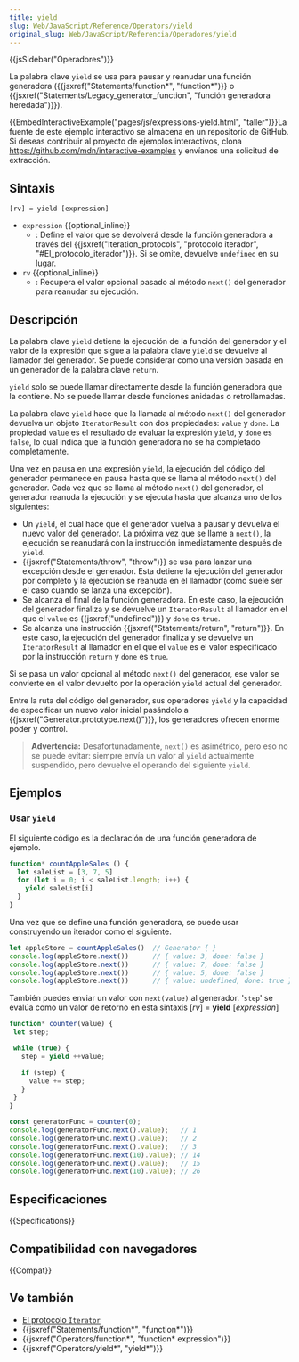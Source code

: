 ```yaml
---
title: yield
slug: Web/JavaScript/Reference/Operators/yield
original_slug: Web/JavaScript/Referencia/Operadores/yield
---
```


{{jsSidebar("Operadores")}}

La palabra clave `yield` se usa para pausar y reanudar una función generadora ({{jsxref("Statements/function*", "function*")}} o {{jsxref("Statements/Legacy_generator_function", "función generadora heredada")}}).

{{EmbedInteractiveExample("pages/js/expressions-yield.html", "taller")}}La fuente de este ejemplo interactivo se almacena en un repositorio de GitHub. Si deseas contribuir al proyecto de ejemplos interactivos, clona <https://github.com/mdn/interactive-examples> y envíanos una solicitud de extracción.

## Sintaxis

```
[rv] = yield [expression]
```

- `expression` {{optional_inline}}
  - : Define el valor que se devolverá desde la función generadora a través del {{jsxref("Iteration_protocols", "protocolo iterador", "#El_protocolo_iterador")}}. Si se omite, devuelve `undefined` en su lugar.
- `rv` {{optional_inline}}
  - : Recupera el valor opcional pasado al método `next()` del generador para reanudar su ejecución.

## Descripción

La palabra clave `yield` detiene la ejecución de la función del generador y el valor de la expresión que sigue a la palabra clave `yield` se devuelve al llamador del generador. Se puede considerar como una versión basada en un generador de la palabra clave `return`.

`yield` solo se puede llamar directamente desde la función generadora que la contiene. No se puede llamar desde funciones anidadas o retrollamadas.

La palabra clave `yield` hace que la llamada al método `next()` del generador devuelva un objeto `IteratorResult` con dos propiedades: `value` y `done`. La propiedad `value` es el resultado de evaluar la expresión `yield`, y `done` es `false`, lo cual indica que la función generadora no se ha completado completamente.

Una vez en pausa en una expresión `yield`, la ejecución del código del generador permanece en pausa hasta que se llama al método `next()` del generador. Cada vez que se llama al método `next()` del generador, el generador reanuda la ejecución y se ejecuta hasta que alcanza uno de los siguientes:

- Un `yield`, el cual hace que el generador vuelva a pausar y devuelva el nuevo valor del generador. La próxima vez que se llame a `next()`, la ejecución se reanudará con la instrucción inmediatamente después de `yield`.
- {{jsxref("Statements/throw", "throw")}} se usa para lanzar una excepción desde el generador. Esta detiene la ejecución del generador por completo y la ejecución se reanuda en el llamador (como suele ser el caso cuando se lanza una excepción).
- Se alcanza el final de la función generadora. En este caso, la ejecución del generador finaliza y se devuelve un `IteratorResult` al llamador en el que el `value` es {{jsxref("undefined")}} y `done` es `true`.
- Se alcanza una instrucción {{jsxref("Statements/return", "return")}}. En este caso, la ejecución del generador finaliza y se devuelve un `IteratorResult` al llamador en el que el `value` es el valor especificado por la instrucción `return` y `done` es `true`.

Si se pasa un valor opcional al método `next()` del generador, ese valor se convierte en el valor devuelto por la operación `yield` actual del generador.

Entre la ruta del código del generador, sus operadores `yield` y la capacidad de especificar un nuevo valor inicial pasándolo a {{jsxref("Generator.prototype.next()")}}, los generadores ofrecen enorme poder y control.

> **Advertencia:** Desafortunadamente, `next()` es asimétrico, pero eso no se puede evitar: siempre envía un valor al `yield` actualmente suspendido, pero devuelve el operando del siguiente `yield`.

## Ejemplos

### Usar `yield`

El siguiente código es la declaración de una función generadora de ejemplo.

```js
function* countAppleSales () {
  let saleList = [3, 7, 5]
  for (let i = 0; i < saleList.length; i++) {
    yield saleList[i]
  }
}
```

Una vez que se define una función generadora, se puede usar construyendo un iterador como el siguiente.

```js
let appleStore = countAppleSales()  // Generator { }
console.log(appleStore.next())      // { value: 3, done: false }
console.log(appleStore.next())      // { value: 7, done: false }
console.log(appleStore.next())      // { value: 5, done: false }
console.log(appleStore.next())      // { value: undefined, done: true }
```

También puedes enviar un valor con `next(value)` al generador. '`step`' se evalúa como un valor de retorno en esta sintaxis \[_rv_] = **yield** \[_expression_]

```js
function* counter(value) {
 let step;

 while (true) {
   step = yield ++value;

   if (step) {
     value += step;
   }
 }
}

const generatorFunc = counter(0);
console.log(generatorFunc.next().value);   // 1
console.log(generatorFunc.next().value);   // 2
console.log(generatorFunc.next().value);   // 3
console.log(generatorFunc.next(10).value); // 14
console.log(generatorFunc.next().value);   // 15
console.log(generatorFunc.next(10).value); // 26
```

## Especificaciones

{{Specifications}}

## Compatibilidad con navegadores

{{Compat}}

## Ve también

- [El protocolo `Iterator`](/es/docs/Web/JavaScript/Guide/The_Iterator_protocol)
- {{jsxref("Statements/function*", "function*")}}
- {{jsxref("Operators/function*", "function* expression")}}
- {{jsxref("Operators/yield*", "yield*")}}
